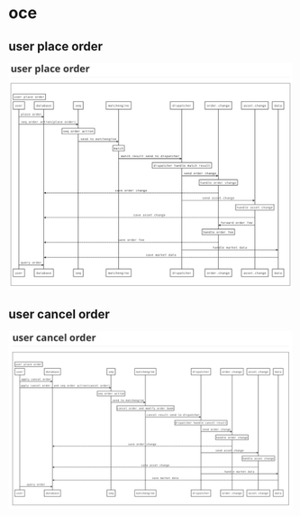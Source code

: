 # oce

## user place order

![user-place-order](./images/user-place-order.png)

## user cancel order

![user-cancel-order](./images/user-cancel-order.png)